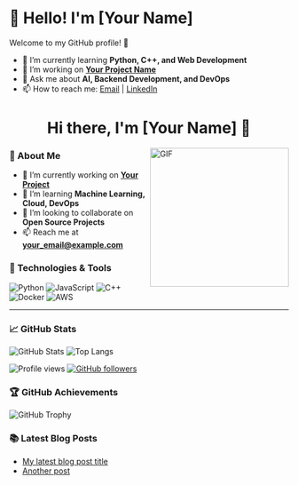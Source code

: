 # 👋 Hello! I'm [Your Name]
Welcome to my GitHub profile! 🚀

- 🌱 I’m currently learning **Python, C++, and Web Development**
- 🔭 I’m working on **[Your Project Name](https://github.com/your_project_link)**
- 💬 Ask me about **AI, Backend Development, and DevOps**
- 📫 How to reach me: [Email](mailto:ajtwoddltom@gmail.com) | [LinkedIn]([https://linkedin.com/in/yourname](https://www.linkedin.com/in/%EC%A7%80%ED%99%98-%EC%8B%A0-86976a350/))

<h1 align="center">Hi there, I'm [Your Name] 👋</h1>

<img align="right" alt="GIF" src="https://media.giphy.com/media/iIqmM5tTjmpOB9mpbn/giphy.gif" width="250px" />

### 🚀 About Me
- 🔭 I’m currently working on **[Your Project](https://github.com/your_project_link)**
- 🌱 I’m learning **Machine Learning, Cloud, DevOps**
- 👯 I’m looking to collaborate on **Open Source Projects**
- 📫 Reach me at **[your_email@example.com](mailto:your_email@example.com)**

### 🔧 Technologies & Tools
![Python](https://img.shields.io/badge/-Python-3776AB?style=flat-square&logo=python&logoColor=white)
![JavaScript](https://img.shields.io/badge/-JavaScript-F7DF1E?style=flat-square&logo=javascript&logoColor=black)
![C++](https://img.shields.io/badge/-C++-00599C?style=flat-square&logo=c%2B%2B&logoColor=white)
![Docker](https://img.shields.io/badge/-Docker-2496ED?style=flat-square&logo=docker&logoColor=white)
![AWS](https://img.shields.io/badge/-AWS-232F3E?style=flat-square&logo=amazon-aws&logoColor=white)

---

### 📈 GitHub Stats
![GitHub Stats](https://github-readme-stats.vercel.app/api?username=your-github-username&show_icons=true&theme=radical)
![Top Langs](https://github-readme-stats.vercel.app/api/top-langs/?username=your-github-username&layout=compact&theme=radical)

![Profile views](https://komarev.com/ghpvc/?username=your-github-username&color=blue)
[![GitHub followers](https://img.shields.io/github/followers/your-github-username?style=social)](https://github.com/your-github-username?tab=followers)

### 🏆 GitHub Achievements
![GitHub Trophy](https://github-profile-trophy.vercel.app/?username=your-github-username&theme=onedark)

### 📚 Latest Blog Posts
<!-- BLOG-POST-LIST:START -->
- [My latest blog post title](https://yourblog.com/link)
- [Another post](https://yourblog.com/link)
<!-- BLOG-POST-LIST:END -->

